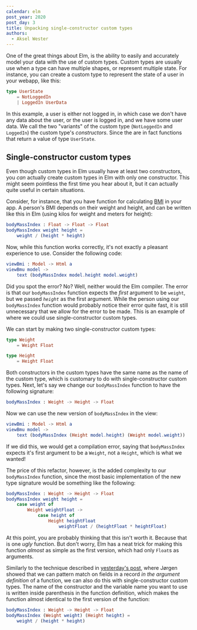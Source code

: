 ```yaml
---
calendar: elm
post_year: 2020
post_day: 3
title: Unpacking single-constructor custom types
authors:
  - Aksel Wester
---
```

One of the great things about Elm, is the ability to easily and accurately model your data with the use of custom types. Custom types are usually use when a type can have multiple shapes, or represent multiple state. For instance, you can create a custom type to represent the state of a user in your webapp, like this:

```elm
type UserState
    = NotLoggedIn
    | LoggedIn UserData
```

In this example, a user is either not logged in, in which case we don't have any data about the user, or the user is logged in, and we have some user data. We call the two "variants" of the custom type (`NotLoggedIn` and `LoggedIn`) the custom type's _constructors_. Since the are in fact functions that return a value of type `UserState`.

## Single-constructor custom types

Even though custom types in Elm usually have at least two constructors, you _can_ actually create custom types in Elm with only one constructor. This might seem pointless the first time you hear about it, but it can actually quite useful in certain situations.

Consider, for instance, that you have function for calculating [BMI](https://en.wikipedia.org/wiki/Body_mass_index) in your app. A person's BMI depends on their weight and height, and can be written like this in Elm (using kilos for weight and meters for height):

```elm
bodyMassIndex : Float -> Float -> Float
bodyMassIndex weight height =
    weight / (height * height)    
```

Now, while this function works correctly, it's not exactly a pleasant experience to use. Consider the following code:

```elm
viewBmi : Model -> Html a
viewBmu model ->
    text (bodyMassIndex model.height model.weight)
```

Did you spot the error? No? Well, neither would the Elm compiler. The error is that our `bodyMassIndex` function expects the _first_ argument to be `weight`, but we passed _`height`_  as the first argument. While the person using our `bodyMassIndex` function would probably notice their error quite fast, it is still unnecessary that we allow for the error to be made. This is an example of where we could use single-constructor custom types.

We can start by making two single-constructor custom types:

```elm
type Weight
    = Weight Float

type Height
    = Height Float
```

Both constructors in the custom types have the same name as the name of the custom type, which is customary to do with single-constructor custom types.
Next, let's say we change our `bodyMassIndex` function to have the following signature:

```elm
bodyMassIndex : Weight -> Height -> Float
```

Now we can use the new version of `bodyMassIndex` in the view:

```elm
viewBmi : Model -> Html a
viewBmu model ->
    text (bodyMassIndex (Height model.height) (Weight model.weight))
```

If we did this, we would get a compilation error, saying that `bodyMassIndex` expects it's first argument to be a `Weight`, not a `Height`, which is what we wanted!

The price of this refactor, however, is the added complexity to our `bodyMassIndex` function, since the most basic implementation of the new type signature would be something like the following:

```elm
bodyMassIndex : Weight -> Height -> Float
bodyMassIndex weight height =
    case weight of
        Weight weightFloat ->
            case height of
                Height heightFloat
                    weightFloat / (heightFloat * heightFloat)
```

At this point, you are probably thinking that this isn't worth it. Because that is one _ugly_ function. But don't worry, Elm has a neat trick for making this function _almost_ as simple as the first version, which had only `Float`s as arguments.

Similarly to the technique described in [yesterday's post](https://elm.christmas/2020/1), where Jørgen showed that we can pattern match on fields in a record _in the argument definition_ of a function, we can also do this with single-constructor custom types. The name of the constructor and the variable name you want to use is written inside parenthesis in the function definition, which makes the function almost identical to the first version of the function:

```elm
bodyMassIndex : Weight -> Height -> Float
bodyMassIndex (Weight weight) (Height height) =
    weight / (height * height)
```

